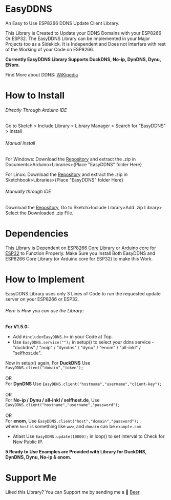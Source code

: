 # EasyDDNS
An Easy to Use ESP8266 DDNS Update Client Library.

This Library is Created to Update your DDNS Domains with your ESP8266 Or ESP32. The EasyDDNS Library can be Implemented in your Major Projects too as a Sidekick. It is Independent and Does not Interfare with rest of the Working of your Code on ESP8266.

**Currently EasyDDNS Library Supports DuckDNS, No-ip, DynDNS, Dynu, ENom.**


Find More about DDNS: [WiKipedia](https://en.wikipedia.org/wiki/Dynamic_DNS)

# How to Install
###### Directly Through Arduino IDE
Go to Sketch > Include Library > Library Manager > Search for "EasyDDNS" > Install

###### Manual Install

For Windows: Download the [Repository](https://github.com/ayushsharma82/EasyDDNS/archive/master.zip) and extract the .zip in Documents>Arduino>Libraries>{Place "EasyDDNS" folder Here}

For Linux: Download the [Repository](https://github.com/ayushsharma82/EasyDDNS/archive/master.zip) and extract the .zip in Sketchbook>Libraries>{Place "EasyDDNS" folder Here}

###### Manually through IDE

Download the [Repository](https://github.com/ayushsharma82/EasyDDNS/archive/master.zip), Go to Sketch>Include Library>Add .zip Library> Select the Downloaded .zip File.

# Dependencies
This Library is Dependent on [ESP8266 Core Library](https://github.com/esp8266/Arduino) or [Arduino core for ESP32](https://github.com/espressif/arduino-esp32) to Function Properly.
Make Sure you Install Both EasyDDNS and ESP8266 Core Library (or Arduino core for ESP32) to make this Work.

# How to Implement
EasyDDNS Library uses only 3 Lines of Code to run the requested update server on your ESP8266 or ESP32.

###### Here is How you can use the Library:<br>

**For V1.5.0:**<br>
- Add `#include<EasyDDNS.h>` in your Code at Top.
- Use `EasyDDNS.service("");` in setup() to select your ddns service - "duckdns" / "noip" / "dyndns" / "dynu" / "enom" / "all-inkl" / "selfhost.de".


Now in setup() again, For **DuckDNS** Use `EasyDDNS.client("domain","token");`<br>
<br>
OR
<br>
For **DynDNS** Use `EasyDDNS.client("hostname","username","client-key");`<br>
<br>
OR
<br>
For **No-ip / Dynu / all-inkl / selfhost.de**, Use `EasyDDNS.client("hostname","username","password");`<br>
<br>
OR
<br>
For **enom**, Use `EasyDDNS.client("host","domain","password");`<br>
where `host` is something like `www`, and `domain` can be `example.com` <br>

- Atlast Use `EasyDDNS.update(10000);` in loop() to set Interval to Check for New Public IP.

**5 Ready to Use Examples are Provided with Library for DuckDNS, DynDNS, Dynu, No-ip & enom.**

# Support Me
Liked this Library? You can Support me by sending me a :beer: [Beer](https://www.paypal.me/ayushsharma82/5).
